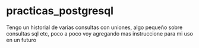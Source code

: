 # practicas_postgresql
Tengo un historial de varias consultas con uniones, algo pequeño sobre consultas sql etc, poco a poco voy agregando mas instruccione para mi uso en un futuro
